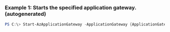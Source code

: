 
### Example 1: Starts the specified application gateway. (autogenerated)
```powershell
PS C:\> Start-AzApplicationGateway -ApplicationGateway {ApplicationGateway}


